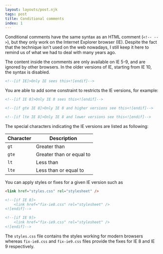 ```yaml
---
layout: layouts/post.njk
tags: post
title: Conditional comments
index: 1
---
```


Conditional comments have the same syntax as an HTML comment (`<!-- -->`), but they only work on the Internet Explorer browser (IE).
Despite the fact that the technique isn't used on the web nowadays, I still keep it here to remind us of what we had to deal with many years ago.

The content inside the comments are only available on IE 5-9, and are ignored by other browsers. In the older versions of IE, starting from IE 10, the syntax is disabled.

```html
<!--[if IE]>Only IE sees this<![endif]-->
```

You are able to add some constraint to restricts the IE versions, for example:

```html
<!--[if IE 8]>Only IE 8 sees this<![endif]-->

<!--[if gte IE 8]>Only IE 8 and higher versions see this<![endif]-->

<!--[if lte IE 8]>Only IE 8 and lower versions see this<![endif]-->
```

The special characters indicating the IE versions are listed as following:

| Character | Description              |
| --------- | ------------------------ |
| `gt`      | Greater than             |
| `gte`     | Greater than or equal to |
| `lt`      | Less than                |
| `lte`     | Less than or equal to    |

You can apply styles or fixes for a given IE version such as

```html
<link href="styles.css" rel="stylesheet" />

<!--[if IE 8]>
    <link href="fix-ie8.css" rel="stylesheet" />
<![endif]-->

<!--[if IE 9]>
    <link href="fix-ie9.css" rel="stylesheet" />
<![endif]-->
```

The `styles.css` file contains the styles working for modern browsers whereas `fix-ie8.css` and `fix-ie9.css` files provide the fixes for IE 8 and IE 9 respectively.
